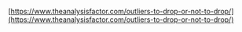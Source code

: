 [https://www.theanalysisfactor.com/outliers-to-drop-or-not-to-drop/](https://www.theanalysisfactor.com/outliers-to-drop-or-not-to-drop/)



